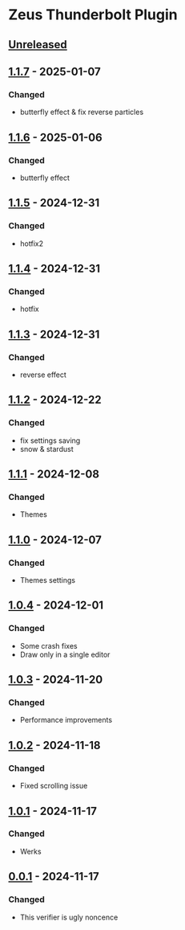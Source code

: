 # Zeus Thunderbolt Plugin

## [Unreleased]

## [1.1.7] - 2025-01-07

### Changed

- butterfly effect & fix reverse particles

## [1.1.6] - 2025-01-06

### Changed

- butterfly effect

## [1.1.5] - 2024-12-31

### Changed

- hotfix2

## [1.1.4] - 2024-12-31

### Changed

- hotfix

## [1.1.3] - 2024-12-31

### Changed

- reverse effect

## [1.1.2] - 2024-12-22

### Changed

- fix settings saving
- snow & stardust

## [1.1.1] - 2024-12-08

### Changed

- Themes

## [1.1.0] - 2024-12-07

### Changed

- Themes settings

## [1.0.4] - 2024-12-01

### Changed

- Some crash fixes
- Draw only in a single editor

## [1.0.3] - 2024-11-20

### Changed

- Performance improvements

## [1.0.2] - 2024-11-18

### Changed

- Fixed scrolling issue

## [1.0.1] - 2024-11-17

### Changed

- Werks

## [0.0.1] - 2024-11-17

### Changed

- This verifier is ugly noncence

[Unreleased]: https://github.com/samoylenkodmitry/Zeus-Thunderbolt-Idea-Plugin/compare/v1.1.7...HEAD
[1.1.7]: https://github.com/samoylenkodmitry/Zeus-Thunderbolt-Idea-Plugin/compare/v1.1.6...v1.1.7
[1.1.6]: https://github.com/samoylenkodmitry/Zeus-Thunderbolt-Idea-Plugin/compare/v1.1.5...v1.1.6
[1.1.5]: https://github.com/samoylenkodmitry/Zeus-Thunderbolt-Idea-Plugin/compare/v1.1.4...v1.1.5
[1.1.4]: https://github.com/samoylenkodmitry/Zeus-Thunderbolt-Idea-Plugin/compare/v1.1.3...v1.1.4
[1.1.3]: https://github.com/samoylenkodmitry/Zeus-Thunderbolt-Idea-Plugin/compare/v1.1.2...v1.1.3
[1.1.2]: https://github.com/samoylenkodmitry/Zeus-Thunderbolt-Idea-Plugin/compare/v1.1.1...v1.1.2
[1.1.1]: https://github.com/samoylenkodmitry/Zeus-Thunderbolt-Idea-Plugin/compare/v1.1.0...v1.1.1
[1.1.0]: https://github.com/samoylenkodmitry/Zeus-Thunderbolt-Idea-Plugin/compare/v1.0.4...v1.1.0
[1.0.4]: https://github.com/samoylenkodmitry/Zeus-Thunderbolt-Idea-Plugin/compare/v1.0.3...v1.0.4
[1.0.3]: https://github.com/samoylenkodmitry/Zeus-Thunderbolt-Idea-Plugin/compare/v1.0.2...v1.0.3
[1.0.2]: https://github.com/samoylenkodmitry/Zeus-Thunderbolt-Idea-Plugin/compare/v1.0.1...v1.0.2
[1.0.1]: https://github.com/samoylenkodmitry/Zeus-Thunderbolt-Idea-Plugin/compare/v0.0.1...v1.0.1
[0.0.1]: https://github.com/samoylenkodmitry/Zeus-Thunderbolt-Idea-Plugin/commits/v0.0.1
